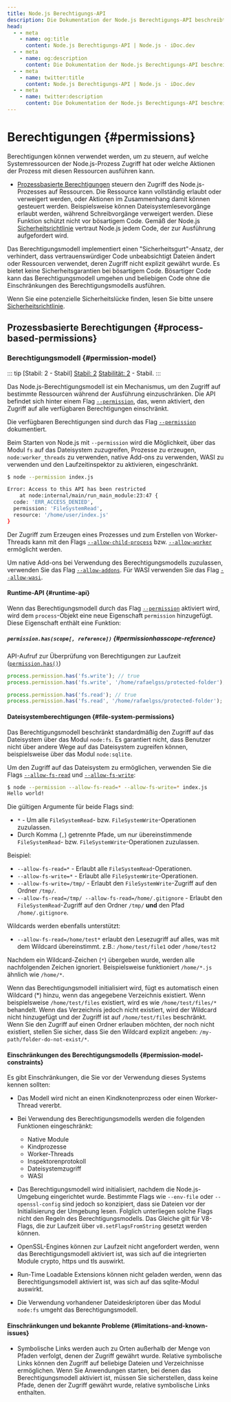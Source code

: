 ```yaml
---
title: Node.js Berechtigungs-API
description: Die Dokumentation der Node.js Berechtigungs-API beschreibt, wie Berechtigungen für verschiedene Operationen innerhalb von Node.js-Anwendungen verwaltet und kontrolliert werden, um einen sicheren und kontrollierten Zugriff auf Systemressourcen zu gewährleisten.
head:
  - - meta
    - name: og:title
      content: Node.js Berechtigungs-API | Node.js - iDoc.dev
  - - meta
    - name: og:description
      content: Die Dokumentation der Node.js Berechtigungs-API beschreibt, wie Berechtigungen für verschiedene Operationen innerhalb von Node.js-Anwendungen verwaltet und kontrolliert werden, um einen sicheren und kontrollierten Zugriff auf Systemressourcen zu gewährleisten.
  - - meta
    - name: twitter:title
      content: Node.js Berechtigungs-API | Node.js - iDoc.dev
  - - meta
    - name: twitter:description
      content: Die Dokumentation der Node.js Berechtigungs-API beschreibt, wie Berechtigungen für verschiedene Operationen innerhalb von Node.js-Anwendungen verwaltet und kontrolliert werden, um einen sicheren und kontrollierten Zugriff auf Systemressourcen zu gewährleisten.
---
```



# Berechtigungen {#permissions}

Berechtigungen können verwendet werden, um zu steuern, auf welche Systemressourcen der Node.js-Prozess Zugriff hat oder welche Aktionen der Prozess mit diesen Ressourcen ausführen kann.

- [Prozessbasierte Berechtigungen](/de/nodejs/api/permissions#process-based-permissions) steuern den Zugriff des Node.js-Prozesses auf Ressourcen. Die Ressource kann vollständig erlaubt oder verweigert werden, oder Aktionen im Zusammenhang damit können gesteuert werden. Beispielsweise können Dateisystemlesevorgänge erlaubt werden, während Schreibvorgänge verweigert werden. Diese Funktion schützt nicht vor bösartigem Code. Gemäß der Node.js [Sicherheitsrichtlinie](https://github.com/nodejs/node/blob/main/SECURITY.md) vertraut Node.js jedem Code, der zur Ausführung aufgefordert wird.

Das Berechtigungsmodell implementiert einen "Sicherheitsgurt"-Ansatz, der verhindert, dass vertrauenswürdiger Code unbeabsichtigt Dateien ändert oder Ressourcen verwendet, deren Zugriff nicht explizit gewährt wurde. Es bietet keine Sicherheitsgarantien bei bösartigem Code. Bösartiger Code kann das Berechtigungsmodell umgehen und beliebigen Code ohne die Einschränkungen des Berechtigungsmodells ausführen.

Wenn Sie eine potenzielle Sicherheitslücke finden, lesen Sie bitte unsere [Sicherheitsrichtlinie](https://github.com/nodejs/node/blob/main/SECURITY.md).

## Prozessbasierte Berechtigungen {#process-based-permissions}

### Berechtigungsmodell {#permission-model}

::: tip [Stabil: 2 - Stabil]
[Stabil: 2](/de/nodejs/api/documentation#stability-index) [Stabilität: 2](/de/nodejs/api/documentation#stability-index) - Stabil.
:::

Das Node.js-Berechtigungsmodell ist ein Mechanismus, um den Zugriff auf bestimmte Ressourcen während der Ausführung einzuschränken. Die API befindet sich hinter einem Flag [`--permission`](/de/nodejs/api/cli#--permission), das, wenn aktiviert, den Zugriff auf alle verfügbaren Berechtigungen einschränkt.

Die verfügbaren Berechtigungen sind durch das Flag [`--permission`](/de/nodejs/api/cli#--permission) dokumentiert.

Beim Starten von Node.js mit `--permission` wird die Möglichkeit, über das Modul `fs` auf das Dateisystem zuzugreifen, Prozesse zu erzeugen, `node:worker_threads` zu verwenden, native Add-ons zu verwenden, WASI zu verwenden und den Laufzeitinspektor zu aktivieren, eingeschränkt.

```bash [BASH]
$ node --permission index.js

Error: Access to this API has been restricted
    at node:internal/main/run_main_module:23:47 {
  code: 'ERR_ACCESS_DENIED',
  permission: 'FileSystemRead',
  resource: '/home/user/index.js'
}
```
Der Zugriff zum Erzeugen eines Prozesses und zum Erstellen von Worker-Threads kann mit den Flags [`--allow-child-process`](/de/nodejs/api/cli#--allow-child-process) bzw. [`--allow-worker`](/de/nodejs/api/cli#--allow-worker) ermöglicht werden.

Um native Add-ons bei Verwendung des Berechtigungsmodells zuzulassen, verwenden Sie das Flag [`--allow-addons`](/de/nodejs/api/cli#--allow-addons). Für WASI verwenden Sie das Flag [`--allow-wasi`](/de/nodejs/api/cli#--allow-wasi).


#### Runtime-API {#runtime-api}

Wenn das Berechtigungsmodell durch das Flag [`--permission`](/de/nodejs/api/cli#--permission) aktiviert wird, wird dem `process`-Objekt eine neue Eigenschaft `permission` hinzugefügt. Diese Eigenschaft enthält eine Funktion:

##### `permission.has(scope[, reference])` {#permissionhasscope-reference}

API-Aufruf zur Überprüfung von Berechtigungen zur Laufzeit ([`permission.has()`](/de/nodejs/api/process#processpermissionhasscope-reference))

```js [ESM]
process.permission.has('fs.write'); // true
process.permission.has('fs.write', '/home/rafaelgss/protected-folder'); // true

process.permission.has('fs.read'); // true
process.permission.has('fs.read', '/home/rafaelgss/protected-folder'); // false
```
#### Dateisystemberechtigungen {#file-system-permissions}

Das Berechtigungsmodell beschränkt standardmäßig den Zugriff auf das Dateisystem über das Modul `node:fs`. Es garantiert nicht, dass Benutzer nicht über andere Wege auf das Dateisystem zugreifen können, beispielsweise über das Modul `node:sqlite`.

Um den Zugriff auf das Dateisystem zu ermöglichen, verwenden Sie die Flags [`--allow-fs-read`](/de/nodejs/api/cli#--allow-fs-read) und [`--allow-fs-write`](/de/nodejs/api/cli#--allow-fs-write):

```bash [BASH]
$ node --permission --allow-fs-read=* --allow-fs-write=* index.js
Hello world!
```
Die gültigen Argumente für beide Flags sind:

- `*` - Um alle `FileSystemRead`- bzw. `FileSystemWrite`-Operationen zuzulassen.
- Durch Komma (`,`) getrennte Pfade, um nur übereinstimmende `FileSystemRead`- bzw. `FileSystemWrite`-Operationen zuzulassen.

Beispiel:

- `--allow-fs-read=*` - Erlaubt alle `FileSystemRead`-Operationen.
- `--allow-fs-write=*` - Erlaubt alle `FileSystemWrite`-Operationen.
- `--allow-fs-write=/tmp/` - Erlaubt den `FileSystemWrite`-Zugriff auf den Ordner `/tmp/`.
- `--allow-fs-read=/tmp/ --allow-fs-read=/home/.gitignore` - Erlaubt den `FileSystemRead`-Zugriff auf den Ordner `/tmp/` **und** den Pfad `/home/.gitignore`.

Wildcards werden ebenfalls unterstützt:

- `--allow-fs-read=/home/test*` erlaubt den Lesezugriff auf alles, was mit dem Wildcard übereinstimmt. z.B.: `/home/test/file1` oder `/home/test2`

Nachdem ein Wildcard-Zeichen (`*`) übergeben wurde, werden alle nachfolgenden Zeichen ignoriert. Beispielsweise funktioniert `/home/*.js` ähnlich wie `/home/*`.

Wenn das Berechtigungsmodell initialisiert wird, fügt es automatisch einen Wildcard (*) hinzu, wenn das angegebene Verzeichnis existiert. Wenn beispielsweise `/home/test/files` existiert, wird es wie `/home/test/files/*` behandelt. Wenn das Verzeichnis jedoch nicht existiert, wird der Wildcard nicht hinzugefügt und der Zugriff ist auf `/home/test/files` beschränkt. Wenn Sie den Zugriff auf einen Ordner erlauben möchten, der noch nicht existiert, stellen Sie sicher, dass Sie den Wildcard explizit angeben: `/my-path/folder-do-not-exist/*`.


#### Einschränkungen des Berechtigungsmodells {#permission-model-constraints}

Es gibt Einschränkungen, die Sie vor der Verwendung dieses Systems kennen sollten:

- Das Modell wird nicht an einen Kindknotenprozess oder einen Worker-Thread vererbt.
- Bei Verwendung des Berechtigungsmodells werden die folgenden Funktionen eingeschränkt:
    - Native Module
    - Kindprozesse
    - Worker-Threads
    - Inspektorenprotokoll
    - Dateisystemzugriff
    - WASI
  
 
- Das Berechtigungsmodell wird initialisiert, nachdem die Node.js-Umgebung eingerichtet wurde. Bestimmte Flags wie `--env-file` oder `--openssl-config` sind jedoch so konzipiert, dass sie Dateien vor der Initialisierung der Umgebung lesen. Folglich unterliegen solche Flags nicht den Regeln des Berechtigungsmodells. Das Gleiche gilt für V8-Flags, die zur Laufzeit über `v8.setFlagsFromString` gesetzt werden können.
- OpenSSL-Engines können zur Laufzeit nicht angefordert werden, wenn das Berechtigungsmodell aktiviert ist, was sich auf die integrierten Module crypto, https und tls auswirkt.
- Run-Time Loadable Extensions können nicht geladen werden, wenn das Berechtigungsmodell aktiviert ist, was sich auf das sqlite-Modul auswirkt.
- Die Verwendung vorhandener Dateideskriptoren über das Modul `node:fs` umgeht das Berechtigungsmodell.

#### Einschränkungen und bekannte Probleme {#limitations-and-known-issues}

- Symbolische Links werden auch zu Orten außerhalb der Menge von Pfaden verfolgt, denen der Zugriff gewährt wurde. Relative symbolische Links können den Zugriff auf beliebige Dateien und Verzeichnisse ermöglichen. Wenn Sie Anwendungen starten, bei denen das Berechtigungsmodell aktiviert ist, müssen Sie sicherstellen, dass keine Pfade, denen der Zugriff gewährt wurde, relative symbolische Links enthalten.

